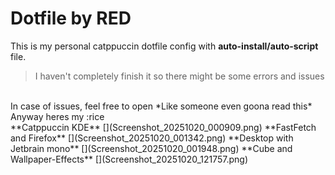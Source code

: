 # Dotfile by RED


This is my personal catppuccin dotfile config with ****auto-install/auto-script**** file.
<br>
> I haven't completely finish it so there might be some errors and issues
<br>
In case of issues, feel free to open *Like someone even goona read this* 
Anyway heres my :rice 
<br>
**Catppuccin KDE**
[](Screenshot_20251020_000909.png)
**FastFetch and Firefox**
[](Screenshot_20251020_001342.png)
**Desktop with Jetbrain mono**
[](Screenshot_20251020_001948.png)
**Cube and Wallpaper-Effects**
[](Screenshot_20251020_121757.png)
